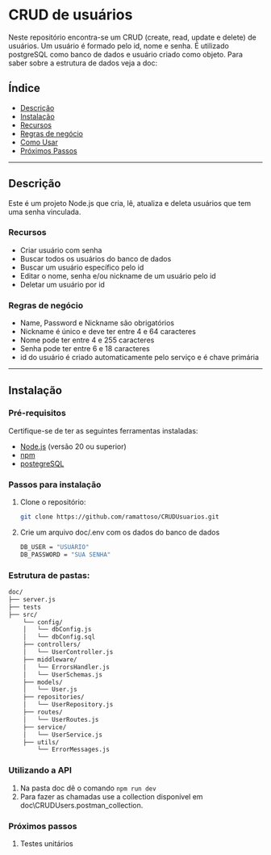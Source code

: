# **CRUD de usuários**

Neste repositório encontra-se um CRUD (create, read, update e delete) de usuários. Um usuário é formado pelo id, nome e senha. 
É utilizado postgreSQL como banco de dados e usuário criado como objeto. Para saber sobre a estrutura de dados veja a doc: 

## **Índice**

- [Descrição](#descrição)
- [Instalação](#instalação)
- [Recursos](#recursos)
- [Regras de negócio](#regras-de-negócio)
- [Como Usar](#utilizando-a-api)
- [Próximos Passos](#próximos-passos)

---

## **Descrição**

Este é um projeto Node.js que cria, lê, atualiza e deleta usuários que tem uma senha vinculada. 

### **Recursos**
- Criar usuário com senha
- Buscar todos os usuários do banco de dados
- Buscar um usuário específico pelo id
- Editar o nome, senha e/ou nickname de um usuário pelo id
- Deletar um usuário por id

### Regras de negócio

- Name, Password e Nickname são obrigatórios 
- Nickname é único e deve ter entre 4 e 64 caracteres
- Nome pode ter entre 4 e 255 caracteres
- Senha pode ter entre 6 e 18 caracteres
- id do usuário é criado automaticamente pelo serviço e é chave primária

---

## **Instalação**

### **Pré-requisitos**
Certifique-se de ter as seguintes ferramentas instaladas:
- [Node.js](https://nodejs.org/) (versão 20 ou superior)
- [npm](https://www.npmjs.com/)
- [postegreSQL](https://www.postgresql.org/download/)

### **Passos para instalação**
1. Clone o repositório:
   ```bash
   git clone https://github.com/ramattoso/CRUDUsuarios.git

   ```
2. Crie um arquivo doc/.env com os dados do banco de dados
   ```bash
   DB_USER = "USUÁRIO"
   DB_PASSWORD = "SUA SENHA"
   ```

### Estrutura de pastas:
   ```bash
   doc/
   ├── server.js
   ├── tests
   ├── src/         
       └── config/
       │   └── dbConfig.js
       │   └── dbConfig.sql
       ├── controllers/
       │   └── UserController.js
       ├── middleware/
       │   └── ErrorsHandler.js
       │   └── UserSchemas.js
       ├── models/
       │   └── User.js
       ├── repositories/
       │   └── UserRepository.js
       ├── routes/
       │   └── UserRoutes.js
       ├── service/
       │   └── UserService.js
       ├── utils/
           └── ErrorMessages.js 
   ```

### Utilizando a API

1. Na pasta doc dê o comando `npm run dev`
2. Para fazer as chamadas use a collection disponível em doc\CRUDUsers.postman_collection.

### Próximos passos
1. Testes unitários